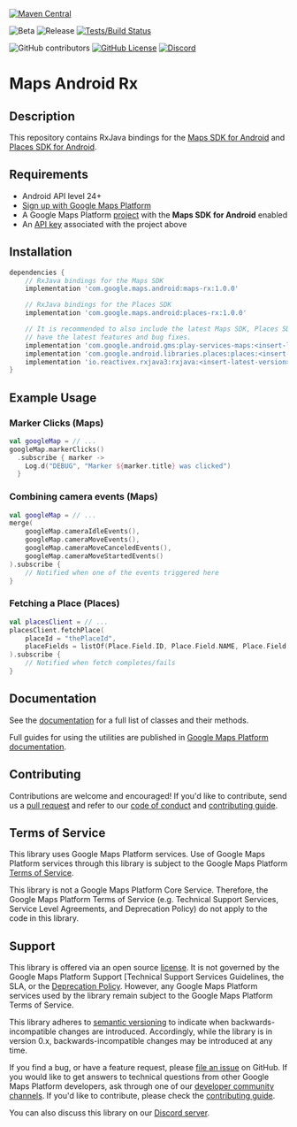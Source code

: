 [![Maven Central](https://img.shields.io/maven-central/v/com.google.maps.android/maps-rx)](https://maven-badges.herokuapp.com/maven-central/com.google.maps.android/maps-rx)

![Beta](https://img.shields.io/badge/stability-beta-yellow)
![Release](https://github.com/googlemaps/android-maps-rx/workflows/Release/badge.svg)
[![Tests/Build Status](https://github.com/googlemaps/android-maps-rx/actions/workflows/test.yml/badge.svg)](https://github.com/googlemaps/android-maps-rx/actions/workflows/test.yml)

![GitHub contributors](https://img.shields.io/github/contributors/googlemaps/android-maps-rx?color=green)
[![GitHub License](https://img.shields.io/github/license/googlemaps/android-maps-rx?color=blue)][license]
[![Discord](https://img.shields.io/discord/676948200904589322?color=6A7EC2&logo=discord&logoColor=ffffff)][Discord server]

# Maps Android Rx

## Description

This repository contains RxJava bindings for the [Maps SDK for Android](maps-sdk) and [Places SDK for Android](places-sdk).

## Requirements
* Android API level 24+
* [Sign up with Google Maps Platform]
* A Google Maps Platform [project] with the **Maps SDK for Android** enabled
* An [API key] associated with the project above

## Installation

```groovy
dependencies {
    // RxJava bindings for the Maps SDK
    implementation 'com.google.maps.android:maps-rx:1.0.0'

    // RxJava bindings for the Places SDK
    implementation 'com.google.maps.android:places-rx:1.0.0'

    // It is recommended to also include the latest Maps SDK, Places SDK and RxJava so you
    // have the latest features and bug fixes.
    implementation 'com.google.android.gms:play-services-maps:<insert-latest-version>'
    implementation 'com.google.android.libraries.places:places:<insert-latest-version>'
    implementation 'io.reactivex.rxjava3:rxjava:<insert-latest-version>'
}
```

## Example Usage

### Marker Clicks (Maps)

```kotlin
val googleMap = // ...
googleMap.markerClicks()
  .subscribe { marker ->
    Log.d("DEBUG", "Marker ${marker.title} was clicked")
  }
```

### Combining camera events (Maps)

```kotlin
val googleMap = // ...
merge(
    googleMap.cameraIdleEvents(),
    googleMap.cameraMoveEvents(),
    googleMap.cameraMoveCanceledEvents(),
    googleMap.cameraMoveStartedEvents()
).subscribe {
    // Notified when one of the events triggered here
}
```

### Fetching a Place (Places)

```kotlin
val placesClient = // ...
placesClient.fetchPlace(
    placeId = "thePlaceId",
    placeFields = listOf(Place.Field.ID, Place.Field.NAME, Place.Field.ADDRESS)
).subscribe {
    // Notified when fetch completes/fails
}
```

## Documentation

See the [documentation] for a full list of classes and their methods.

Full guides for using the utilities are published in
[Google Maps Platform documentation](https://developers.google.com/maps/documentation/android-sdk/utility).

## Contributing

Contributions are welcome and encouraged! If you'd like to contribute, send us a [pull request] and refer to our [code of conduct] and [contributing guide].

## Terms of Service

This library uses Google Maps Platform services. Use of Google Maps Platform services through this library is subject to the Google Maps Platform [Terms of Service].

This library is not a Google Maps Platform Core Service. Therefore, the Google Maps Platform Terms of Service (e.g. Technical Support Services, Service Level Agreements, and Deprecation Policy) do not apply to the code in this library.

## Support

This library is offered via an open source [license]. It is not governed by the Google Maps Platform Support [Technical Support Services Guidelines, the SLA, or the [Deprecation Policy]. However, any Google Maps Platform services used by the library remain subject to the Google Maps Platform Terms of Service.

This library adheres to [semantic versioning] to indicate when backwards-incompatible changes are introduced. Accordingly, while the library is in version 0.x, backwards-incompatible changes may be introduced at any time.

If you find a bug, or have a feature request, please [file an issue] on GitHub. If you would like to get answers to technical questions from other Google Maps Platform developers, ask through one of our [developer community channels]. If you'd like to contribute, please check the [contributing guide].

You can also discuss this library on our [Discord server].

[API key]: https://developers.google.com/maps/documentation/android-sdk/get-api-key
[gmp-start]: https://console.cloud.google.com/google/maps-apis/start
[maps-sdk]: https://developers.google.com/maps/documentation/android-sdk
[places-sdk]: https://developers.google.com/maps/documentation/places/android-sdk
[documentation]: https://googlemaps.github.io/android-maps-rx
[jetpack-rx]: https://developer.android.com/jetpack/compose

[code of conduct]: CODE_OF_CONDUCT.md
[contributing guide]: CONTRIBUTING.md
[Deprecation Policy]: https://cloud.google.com/maps-platform/terms
[developer community channels]: https://developers.google.com/maps/developer-community
[Discord server]: https://discord.gg/hYsWbmk
[file an issue]: https://github.com/googlemaps/android-maps-rx/issues/new/choose
[license]: LICENSE
[project]: https://developers.google.com/maps/documentation/android-sdk/cloud-setup
[pull request]: https://github.com/googlemaps/android-maps-rx/compare
[semantic versioning]: https://semver.org
[Sign up with Google Maps Platform]: https://console.cloud.google.com/google/maps-apis/start
[similar inquiry]: https://github.com/googlemaps/android-maps-rx/issues
[SLA]: https://cloud.google.com/maps-platform/terms/sla
[Technical Support Services Guidelines]: https://cloud.google.com/maps-platform/terms/tssg
[Terms of Service]: https://cloud.google.com/maps-platform/terms
